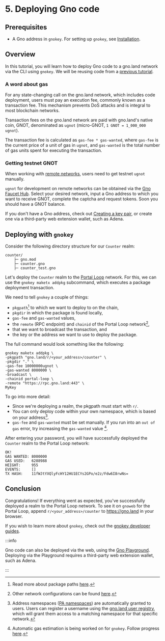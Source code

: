 # 5. Deploying Gno code

## Prerequisites

- A Gno address in `gnokey`. For setting up `gnokey`, see
  [Installation](developing-locally/installation.md).

## Overview

In this tutorial, you will learn how to deploy Gno code to a gno.land network via
the CLI using `gnokey`. We will be reusing code from a 
[previous tutorial](developing-locally/running-testing-gno.md#setup).

### A word about gas

For any state-changing call on the gno.land network, which includes code deployment,
users must pay an execution fee, commonly known as a transaction fee. This 
mechanism prevents DoS attacks and is integral to most blockchain networks.

Transaction fees on the gno.land network are paid with gno.land's native coin, 
GNOT, denominated as `ugnot` (micro-GNOT, `1 GNOT = 1_000_000 ugnot`). 

The transaction fee is calculated as `gas-fee * gas-wanted`, where `gas-fee` is 
the current price of a unit of gas in `ugnot`, and `gas-wanted` is the total number of 
gas units spent for executing the transaction.

### Getting testnet GNOT

When working with [remote networks](../concepts/testnets.md), users need to get
testnet `ugnot` manually.

`ugnot` for development on remote networks can be obtained via the [Gno Faucet Hub](https://faucet.gno.land).
Select your desired network, input a Gno address to which you want to receive
GNOT, complete the captcha and request tokens. Soon you should have a GNOT balance.

If you don't have a Gno address, check out [Creating a key pair](developing-locally/creating-a-keypair.md),
or create one via a third-party web extension wallet, such as Adena.

## Deploying with `gnokey`

Consider the following directory structure for our `Counter` realm:

```
counter/
    ├─ gno.mod
    ├─ counter.gno
    ├─ counter_test.gno
```

Let's deploy the `Counter` realm to the [Portal Loop](../concepts/testnets.md#portal-loop) 
network. For this, we can use the `gnokey maketx addpkg` subcommand, which
executes a package deployment transaction.

We need to tell `gnokey` a couple of things:
- `pkgpath`[^1] to which we want to deploy to on the chain,
- `pkgdir` in which the package is found locally,
- `gas-fee` and `gas-wanted` values,
- the `remote` (RPC endpoint) and `chainid` of the Portal Loop network[^2], 
- that we want to broadcast the transaction, and
- the key or the address we want to use to deploy the package.

The full command would look something like the following:
```
gnokey maketx addpkg \
-pkgpath "gno.land/r/<your_address>/counter" \
-pkgdir "." \
-gas-fee 10000000ugnot \
-gas-wanted 8000000 \
-broadcast \
-chainid portal-loop \
-remote "https://rpc.gno.land:443" \
MyKey 
```

To go into more detail:
- Since we're deploying a realm, the pkgpath must start with `r/`.
- You can only deploy code within your own namespace, which is based on your address[^3].
- `gas-fee` and `gas-wanted` must be set manually. If you run into an `out of gas` 
error, try increasing the `gas-wanted` value [^4].

After entering your password, you will have successfully deployed the `Counter` 
realm to the Portal Loop network:

```
OK!
GAS WANTED: 8000000
GAS USED:   6288988
HEIGHT:     955
EVENTS:     []
TX HASH:    11fWJtYXQlyFcHY12HU1ECYs2GPo/e2z/Fdw6I8rwNs=
```

## Conclusion

Congratulations! If everything went as expected, you've successfully deployed a 
realm to the Portal Loop network. To see it on `gnoweb` for the Portal Loop,
append `r/<your_address>/counter` to https://gno.land in your browser.

If you wish to learn more about `gnokey`, check out the [gnokey developer guides](../dev-guides/gnokey/overview.md).

:::info

Gno code can also be deployed via the web, using the 
[Gno Playground](https://play.gno.land). Deploying via the Playground requires
a third-party web extension wallet, such as Adena.

:::

[^1]: Read more about package paths [here](../concepts/pkg-paths.md).
[^2]: Other network configurations can be found [here](../reference/network-config.md).
[^3]: Address namespaces ([PA namespaces](../concepts/pkg-paths.md#gno-namespaces)) are automatically granted to 
users. Users can register a username using the [gno.land user registry](https://gno.land/r/gnoland/users), 
which will grant them access to a matching namespace for that specific network.
[^4]: Automatic gas estimation is being worked on for `gnokey`. Follow progress 
[here](https://github.com/gnolang/gno/pull/3330).
